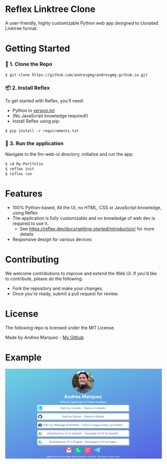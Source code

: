 # Reflex Linktree Clone
A user-friendly, highly customizable Python web app designed to clonated Linktree format.

# Getting Started

### 🧬 1. Clone the Repo

```
$ git clone https://github.com/andresgmg/andresgmg.github.io.git
```
### 📦 2. Install Reflex
To get started with Reflex, you'll need:

- Python in [version.txt](version.txt "Python -V")
- (No JavaScript knowledge required!)
- Install Reflex using pip:

```
$ pip install -r requirements.txt
```
### 🚀 3. Run the application
Navigate to the llm-web-ui directory, initialize and run the app:

```
$ cd My-Portfolio
$ reflex init
$ reflex run
```

# Features
- 100% Python-based, All the UI, no HTML, CSS or JavaScript knowledge, using Reflex
- The application is fully customizable and no knowledge of web dev is required to use it.
    - See https://reflex.dev/docs/getting-started/introduction/ for more details
- Responsive design for various devices

# Contributing

We welcome contributions to improve and extend the Web UI.
If you'd like to contribute, please do the following:
- Fork the repository and make your changes.
- Once you're ready, submit a pull request for review.

# License
The following repo is licensed under the MIT License.

Made by Andres Marquez - [My Github](https://github.com/andresgmg "My Github")

# Example
![example](assets/example.png)
